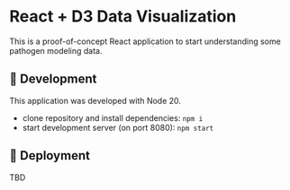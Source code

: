 # React + D3 Data Visualization

This is a proof-of-concept React application to start understanding some pathogen modeling data.

## 🚧 Development

This application was developed with Node 20.

- clone repository and install dependencies: `npm i`
- start development server (on port 8080): `npm start`


## 🚀 Deployment

TBD